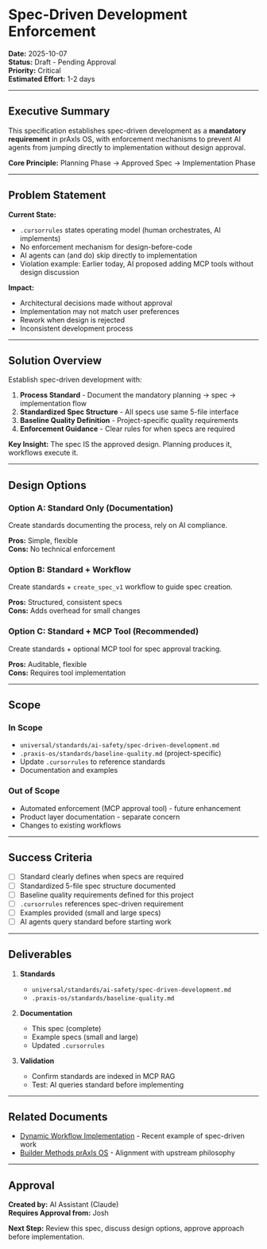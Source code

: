 # Spec-Driven Development Enforcement

**Date:** 2025-10-07  
**Status:** Draft - Pending Approval  
**Priority:** Critical  
**Estimated Effort:** 1-2 days

---

## Executive Summary

This specification establishes spec-driven development as a **mandatory requirement** in prAxIs OS, with enforcement mechanisms to prevent AI agents from jumping directly to implementation without design approval.

**Core Principle:** Planning Phase → Approved Spec → Implementation Phase

---

## Problem Statement

**Current State:**
- `.cursorrules` states operating model (human orchestrates, AI implements)
- No enforcement mechanism for design-before-code
- AI agents can (and do) skip directly to implementation
- Violation example: Earlier today, AI proposed adding MCP tools without design discussion

**Impact:**
- Architectural decisions made without approval
- Implementation may not match user preferences
- Rework when design is rejected
- Inconsistent development process

---

## Solution Overview

Establish spec-driven development with:

1. **Process Standard** - Document the mandatory planning → spec → implementation flow
2. **Standardized Spec Structure** - All specs use same 5-file interface
3. **Baseline Quality Definition** - Project-specific quality requirements
4. **Enforcement Guidance** - Clear rules for when specs are required

**Key Insight:** The spec IS the approved design. Planning produces it, workflows execute it.

---

## Design Options

### Option A: Standard Only (Documentation)
Create standards documenting the process, rely on AI compliance.

**Pros:** Simple, flexible  
**Cons:** No technical enforcement

### Option B: Standard + Workflow  
Create standards + `create_spec_v1` workflow to guide spec creation.

**Pros:** Structured, consistent specs  
**Cons:** Adds overhead for small changes

### Option C: Standard + MCP Tool (Recommended)
Create standards + optional MCP tool for spec approval tracking.

**Pros:** Auditable, flexible  
**Cons:** Requires tool implementation

---

## Scope

### In Scope
- `universal/standards/ai-safety/spec-driven-development.md`
- `.praxis-os/standards/baseline-quality.md` (project-specific)
- Update `.cursorrules` to reference standards
- Documentation and examples

### Out of Scope
- Automated enforcement (MCP approval tool) - future enhancement
- Product layer documentation - separate concern
- Changes to existing workflows

---

## Success Criteria

- [ ] Standard clearly defines when specs are required
- [ ] Standardized 5-file spec structure documented
- [ ] Baseline quality requirements defined for this project
- [ ] `.cursorrules` references spec-driven requirement
- [ ] Examples provided (small and large specs)
- [ ] AI agents query standard before starting work

---

## Deliverables

1. **Standards**
   - `universal/standards/ai-safety/spec-driven-development.md`
   - `.praxis-os/standards/baseline-quality.md`

2. **Documentation**
   - This spec (complete)
   - Example specs (small and large)
   - Updated `.cursorrules`

3. **Validation**
   - Confirm standards are indexed in MCP RAG
   - Test: AI queries standard before implementing

---

## Related Documents

- [Dynamic Workflow Implementation](../2025-10-07-dynamic-workflow-session-refactor/) - Recent example of spec-driven work
- [Builder Methods prAxIs OS](https://buildermethods.com/agent-os) - Alignment with upstream philosophy

---

## Approval

**Created by:** AI Assistant (Claude)  
**Requires Approval from:** Josh

**Next Step:** Review this spec, discuss design options, approve approach before implementation.
